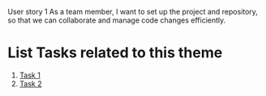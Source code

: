 User story 1
As a team member, I want to set up the project and repository, so that we can collaborate and manage code changes efficiently.

# List Tasks related to this theme

1. [Task 1](documentation/templates/theme/initiatives/epics/stories/tasks/task_1.md)
1. [Task 2](documentation/templates/theme/initiatives/epics/stories/tasks/task_2.md)

